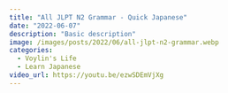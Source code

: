 ```yaml
---
title: "All JLPT N2 Grammar - Quick Japanese"
date: "2022-06-07"
description: "Basic description"
image: /images/posts/2022/06/all-jlpt-n2-grammar.webp
categories:
  - Voylin's Life
  - Learn Japanese
video_url: https://youtu.be/ezwSDEmVjXg
---
```


